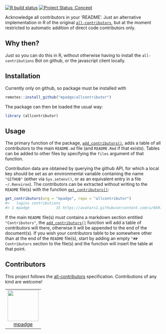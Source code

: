 <!-- README.md is generated from README.Rmd. Please edit that file -->

<!-- badges: start -->

[![R build
status](https://github.com/mpadge/allcontributor/workflows/R-CMD-check/badge.svg)](https://github.com/mpadge/allcontributor/actions?query=workflow%3AR-CMD-check)
[![Project Status:
Concept](https://www.repostatus.org/badges/latest/concept.svg)](https://www.repostatus.org/#concept)
<!-- badges: end -->

Acknowledge all contributors in your ‘README’. Just an alternative
implementation in R of the original
[`all-contributors`](https://github.com/all-contributors/all-contributors),
but at the moment restricted to automatic addition of direct code
contributors only.

## Why then?

Just so you can do this in R, without otherwise having to install the
`all-contributions` Bot on github, or the javascript client locally.

## Installation

Currently only on github, so package must be installed with

``` r
remotes::install_github("mpadge/allcontributor")
```

The package can then be loaded the usual way:

``` r
library (allcontributor)
```

## Usage

The primary function of the package,
[`add_contributors()`](https://mpadge.github.io/allcontributor/reference/add_contributors.html),
adds a table of all contributors to the main `README.md` file (and
`README.Rmd` if that exists). Tables can be added to other files by
specifying the `files` argument of that function.

Contribution data are obtained by querying the github API, for which a
local key should be set as an environmental variable containing the name
`"GITHUB"` (either via `Sys.setenv()`, or as an equivalent entry in a
file `~/.Renviron`). The contributors can be extracted without writing
to the `README` file(s) with the function
[`get_contributors()`](https://mpadge.github.io/allcontributor/reference/get_contributors.html):

``` r
get_contributors(org = "mpadge", repo = "allcontributor")
#>   logins contributions                                              avatars
#> 1 mpadge            15 https://avatars1.githubusercontent.com/u/6697851?v=4
```

If the main `README` file(s) must contains a markdown section entitled
`"Contributors"`, the
[`add_contributors()`](https://mpadge.github.io/allcontributor/reference/add_contributors.html)
function will add a table of contributors will there, otherwise it will
be appended to the end of the document(s). If you wish your contributors
table to be somewhere other than at the end of the `README` file(s),
start by adding an empty `"## Contributors` section to the file(s) and
the function will insert the table at that point.

## Contributors

<!-- ALL-CONTRIBUTORS-LIST:START - Do not remove or modify this section -->

<!-- prettier-ignore-start -->

<!-- markdownlint-disable -->

This project follows the [all-contributors](https://allcontributors.org)
specification. Contributions of any kind are welcome\!

<table>

<tr>

<td align="center">

<a href="https://github.com/mpadge">
<img src="https://avatars1.githubusercontent.com/u/6697851?v=4" width="100px;" alt=""/>
</a><br>
<a href="https://github.com/mpadge/allcontributor/commits?author=mpadge">mpadge</a>

</td>

</tr>

</table>

<!-- markdownlint-enable -->

<!-- prettier-ignore-end -->

<!-- ALL-CONTRIBUTORS-LIST:END -->
